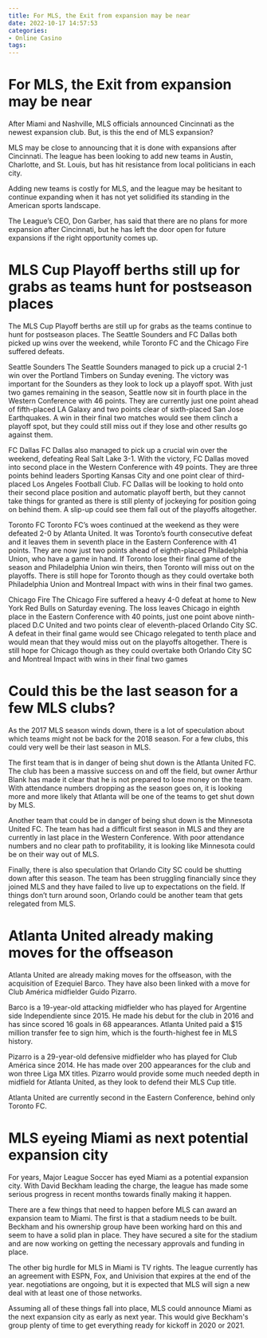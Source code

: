 ```yaml
---
title: For MLS, the Exit from expansion may be near 
date: 2022-10-17 14:57:53
categories:
- Online Casino
tags:
---
```



#  For MLS, the Exit from expansion may be near 

After Miami and Nashville, MLS officials announced Cincinnati as the newest expansion club. But, is this the end of MLS expansion?

MLS may be close to announcing that it is done with expansions after Cincinnati. The league has been looking to add new teams in Austin, Charlotte, and St. Louis, but has hit resistance from local politicians in each city.

Adding new teams is costly for MLS, and the league may be hesitant to continue expanding when it has not yet solidified its standing in the American sports landscape.

The League’s CEO, Don Garber, has said that there are no plans for more expansion after Cincinnati, but he has left the door open for future expansions if the right opportunity comes up.

#  MLS Cup Playoff berths still up for grabs as teams hunt for postseason places 

The MLS Cup Playoff berths are still up for grabs as the teams continue to hunt for postseason places. The Seattle Sounders and FC Dallas both picked up wins over the weekend, while Toronto FC and the Chicago Fire suffered defeats.

Seattle Sounders
The Seattle Sounders managed to pick up a crucial 2-1 win over the Portland Timbers on Sunday evening. The victory was important for the Sounders as they look to lock up a playoff spot. With just two games remaining in the season, Seattle now sit in fourth place in the Western Conference with 46 points. They are currently just one point ahead of fifth-placed LA Galaxy and two points clear of sixth-placed San Jose Earthquakes. A win in their final two matches would see them clinch a playoff spot, but they could still miss out if they lose and other results go against them.

FC Dallas
FC Dallas also managed to pick up a crucial win over the weekend, defeating Real Salt Lake 3-1. With the victory, FC Dallas moved into second place in the Western Conference with 49 points. They are three points behind leaders Sporting Kansas City and one point clear of third-placed Los Angeles Football Club. FC Dallas will be looking to hold onto their second place position and automatic playoff berth, but they cannot take things for granted as there is still plenty of jockeying for position going on behind them. A slip-up could see them fall out of the playoffs altogether.

Toronto FC
Toronto FC’s woes continued at the weekend as they were defeated 2-0 by Atlanta United. It was Toronto’s fourth consecutive defeat and it leaves them in seventh place in the Eastern Conference with 41 points. They are now just two points ahead of eighth-placed Philadelphia Union, who have a game in hand. If Toronto lose their final game of the season and Philadelphia Union win theirs, then Toronto will miss out on the playoffs. There is still hope for Toronto though as they could overtake both Philadelphia Union and Montreal Impact with wins in their final two games.

Chicago Fire
The Chicago Fire suffered a heavy 4-0 defeat at home to New York Red Bulls on Saturday evening. The loss leaves Chicago in eighth place in the Eastern Conference with 40 points, just one point above ninth-placed D.C United and two points clear of eleventh-placed Orlando City SC. A defeat in their final game would see Chicago relegated to tenth place and would mean that they would miss out on the playoffs altogether. There is still hope for Chicago though as they could overtake both Orlando City SC and Montreal Impact with wins in their final two games

#  Could this be the last season for a few MLS clubs? 

As the 2017 MLS season winds down, there is a lot of speculation about which teams might not be back for the 2018 season. For a few clubs, this could very well be their last season in MLS.

The first team that is in danger of being shut down is the Atlanta United FC. The club has been a massive success on and off the field, but owner Arthur Blank has made it clear that he is not prepared to lose money on the team. With attendance numbers dropping as the season goes on, it is looking more and more likely that Atlanta will be one of the teams to get shut down by MLS.

Another team that could be in danger of being shut down is the Minnesota United FC. The team has had a difficult first season in MLS and they are currently in last place in the Western Conference. With poor attendance numbers and no clear path to profitability, it is looking like Minnesota could be on their way out of MLS.

Finally, there is also speculation that Orlando City SC could be shutting down after this season. The team has been struggling financially since they joined MLS and they have failed to live up to expectations on the field. If things don’t turn around soon, Orlando could be another team that gets relegated from MLS.

#  Atlanta United already making moves for the offseason 

Atlanta United are already making moves for the offseason, with the acquisition of Ezequiel Barco. They have also been linked with a move for Club América midfielder Guido Pizarro.

Barco is a 19-year-old attacking midfielder who has played for Argentine side Independiente since 2015. He made his debut for the club in 2016 and has since scored 16 goals in 68 appearances. Atlanta United paid a $15 million transfer fee to sign him, which is the fourth-highest fee in MLS history.

Pizarro is a 29-year-old defensive midfielder who has played for Club América since 2014. He has made over 200 appearances for the club and won three Liga MX titles. Pizarro would provide some much needed depth in midfield for Atlanta United, as they look to defend their MLS Cup title.

Atlanta United are currently second in the Eastern Conference, behind only Toronto FC.

#  MLS eyeing Miami as next potential expansion city

For years, Major League Soccer has eyed Miami as a potential expansion city. With David Beckham leading the charge, the league has made some serious progress in recent months towards finally making it happen.

There are a few things that need to happen before MLS can award an expansion team to Miami. The first is that a stadium needs to be built. Beckham and his ownership group have been working hard on this and seem to have a solid plan in place. They have secured a site for the stadium and are now working on getting the necessary approvals and funding in place.

The other big hurdle for MLS in Miami is TV rights. The league currently has an agreement with ESPN, Fox, and Univision that expires at the end of the year. negotiations are ongoing, but it is expected that MLS will sign a new deal with at least one of those networks.

Assuming all of these things fall into place, MLS could announce Miami as the next expansion city as early as next year. This would give Beckham's group plenty of time to get everything ready for kickoff in 2020 or 2021.